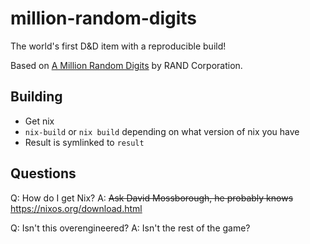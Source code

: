 # million-random-digits

The world's first D&D item with a reproducible build!

Based on [A Million Random Digits](https://www.rand.org/pubs/monograph_reports/MR1418.html) by RAND Corporation.

## Building

- Get nix
- `nix-build` or `nix build` depending on what version of nix you have
- Result is symlinked to `result`

## Questions

Q: How do I get Nix?
A: ~~Ask David Mossborough, he probably knows~~ https://nixos.org/download.html

Q: Isn't this overengineered?
A: Isn't the rest of the game?
